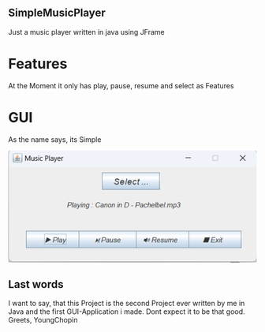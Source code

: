 ## SimpleMusicPlayer
Just a music player written in java using JFrame
# Features
At the Moment it only has
play,
pause,
resume and
select
as Features

# GUI
As the name says, its Simple


<img src="preview.png">

## Last words
I want to say, that this Project is the second Project ever written by me in Java and the first GUI-Application i made. 
Dont expect it to be that good.
Greets, YoungChopin
